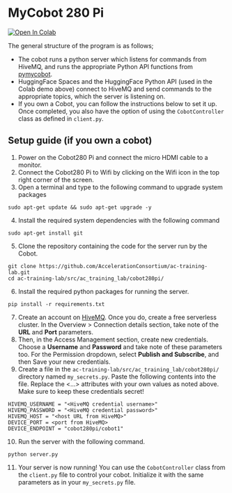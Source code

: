 # MyCobot 280 Pi

[![Open In Colab](https://colab.research.google.com/assets/colab-badge.svg)](https://colab.research.google.com/github/AccelerationConsortium/ac-training-lab/blob/cobot-usage-docs/src/ac_training_lab/cobot280pi/gradio-client-demo.ipynb)

The general structure of the program is as follows;
- The cobot runs a python server which listens for commands from HiveMQ, and runs the appropriate Python API functions from [pymycobot](https://github.com/elephantrobotics/pymycobot/blob/main/docs/MyCobot_280_en.md).
- HuggingFace Spaces and the HuggingFace Python API (used in the Colab demo above) connect to HiveMQ and send commands to the appropriate topics, which the server is listening on.
- If you own a Cobot, you can follow the instructions below to set it up. Once completed, you also have the option of using the `CobotController` class as defined in `client.py`.

## Setup guide (if you own a cobot)
1. Power on the Cobot280 Pi and connect the micro HDMI cable to a monitor.
2. Connect the Cobot280 Pi to Wifi by clicking on the Wifi icon in the top right corner of the screen.
3. Open a terminal and type to the following command to upgrade system packages
```
sudo apt-get update && sudo apt-get upgrade -y
```
4. Install the required system dependencies with the following command
```
sudo apt-get install git
```
5. Clone the repository containing the code for the server run by the Cobot.
```
git clone https://github.com/AccelerationConsortium/ac-training-lab.git
cd ac-training-lab/src/ac_training_lab/cobot280pi/
```
6. Install the required python packages for running the server.
```
pip install -r requirements.txt
```
7. Create an account on [HiveMQ](https://www.hivemq.com/). Once you do, create a free serverless cluster. In the Overview > Connection details section, take note of the **URL** and **Port** parameters.
8. Then, in the Access Management section, create new credentials. Choose a **Username** and **Password** and take note of these parameters too. For the Permission dropdown, select **Publish and Subscribe**, and then Save your new credentials.
9. Create a file in the `ac-training-lab/src/ac_training_lab/cobot280pi/` directory named `my_secrets.py`. Paste the following contents into the file. Replace the <...> attributes with your own values as noted above. Make sure to keep these credentials secret!
```
HIVEMQ_USERNAME = "<HiveMQ credential username>"
HIVEMQ_PASSWORD = "<HiveMQ credential password>"
HIVEMQ_HOST = "<host URL from HiveMQ>"
DEVICE_PORT = <port from HiveMQ>
DEVICE_ENDPOINT = "cobot280pi/cobot1"
```
10. Run the server with the following command.
```
python server.py
```
11. Your server is now running! You can use the `CobotController` class from the `client.py` file to control your cobot. Initialize it with the same parameters as in your `my_secrets.py` file.
